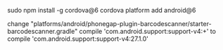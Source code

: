 sudo npm install -g cordova@6
cordova platform add android@6

change "platforms/android/phonegap-plugin-barcodescanner/starter-barcodescanner.gradle"
  compile 'com.android.support:support-v4:+'
  to
  compile 'com.android.support:support-v4:27.1.0'
